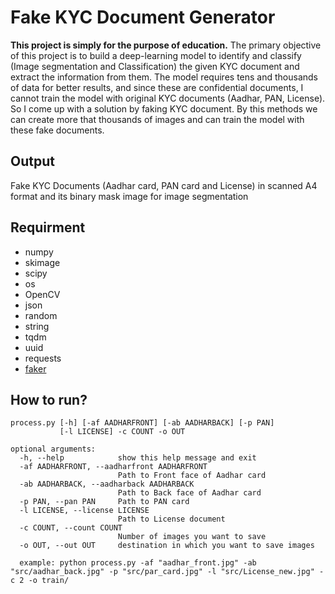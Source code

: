 # Fake KYC Document Generator
**This project is simply for the purpose of education.** The primary objective of this project is to build a deep-learning model to identify and classify (Image segmentation and Classification) the given KYC document and extract the information from them. The model requires tens and thousands of data for better results, and since these are confidential documents, I cannot train the model with original KYC documents (Aadhar, PAN, License). So I come up with a solution by faking KYC document. By this methods we can create more that thousands of images and can train the model with these fake documents.

## Output
Fake KYC Documents (Aadhar card, PAN card and License) in scanned A4 format and its binary mask image for image segmentation

## Requirment
* numpy
* skimage
* scipy
* os
* OpenCV
* json
* random
* string
* tqdm
* uuid
* requests
* [faker](https://pypi.org/project/Faker/)

## How to run?

```
process.py [-h] [-af AADHARFRONT] [-ab AADHARBACK] [-p PAN]
           [-l LICENSE] -c COUNT -o OUT

optional arguments:
  -h, --help            show this help message and exit
  -af AADHARFRONT, --aadharfront AADHARFRONT
                        Path to Front face of Aadhar card
  -ab AADHARBACK, --aadharback AADHARBACK
                        Path to Back face of Aadhar card
  -p PAN, --pan PAN     Path to PAN card
  -l LICENSE, --license LICENSE
                        Path to License document
  -c COUNT, --count COUNT
                        Number of images you want to save
  -o OUT, --out OUT     destination in which you want to save images
  
  example: python process.py -af "aadhar_front.jpg" -ab "src/aadhar_back.jpg" -p "src/par_card.jpg" -l "src/License_new.jpg" -c 2 -o train/
```
